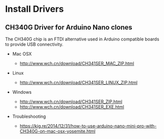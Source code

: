 # Install Drivers

## CH340G Driver for Arduino Nano clones

The CH340G chip is an FTDI alternative used in Arduino compatible boards to provide USB connectivity.

* Mac OSX
  * <http://www.wch.cn/download/CH341SER_MAC_ZIP.html>

* Linux
  * <http://www.wch.cn/download/CH341SER_LINUX_ZIP.html>

* Windows
  * <http://www.wch.cn/download/CH341SER_ZIP.html>
  * <http://www.wch.cn/download/CH341SER_EXE.html>

* Troubleshooting
  * <https://kig.re/2014/12/31/how-to-use-arduino-nano-mini-pro-with-CH340G-on-mac-osx-yosemite.html>
